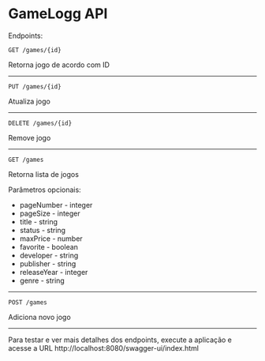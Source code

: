 # GameLogg API

Endpoints:
```shell
GET /games/{id}
```
Retorna jogo de acordo com ID

---

```shell
PUT /games/{id}
```
Atualiza jogo

---

```shell
DELETE /games/{id}
```
Remove jogo

---

```shell
GET /games
```
Retorna lista de jogos

Parâmetros opcionais:

- pageNumber - integer
- pageSize -  integer
- title - string
- status - string
- maxPrice - number
- favorite - boolean
- developer - string
- publisher - string
- releaseYear - integer
- genre - string

---

```shell
POST /games
```
Adiciona novo jogo

---

Para testar e ver mais detalhes dos endpoints, execute a aplicação e acesse a URL http://localhost:8080/swagger-ui/index.html